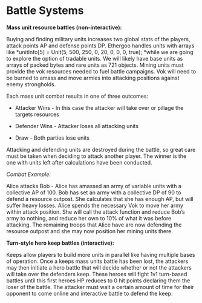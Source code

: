 # Battle Systems

**Mass unit resource battles (non-interactive):**

Buying and finding military units increases two global stats of the players, attack points AP and defense points DP.  Ethergoo handles units with arrays like *unitInfo[5] = Unit(5, 500, 250, 0, 20, 0, 0, 0, true); *while we are going to explore the option of tradable units. We will likely have base units as arrays of packed bytes and rare units as 721 objects. Mining units must provide the vok resources needed to fuel battle campaigns. Vok will need to be burned to amass and move armies into attacking positions against enemy strongholds.

Each mass unit combat results in one of three outcomes:

* Attacker Wins - In this case the attacker will take over or pillage the targets resources

* Defender Wins - Attacker loses all attacking units

* Draw - Both parties lose units 

Attacking and defending units are destroyed during the battle, so great care must be taken when deciding to attack another player. The winner is the one with units left after calculations have been conducted.

*Combat Example:*

Alice attacks Bob - Alice has amassed an army of variable units with a collective AP of 100. Bob has set an army with a collective DP of 90 to defend a resource outpost.  She calculates that she has enough AP, but will suffer heavy losses. Alice spends the necessary Vok to move her army within attack position. She will call the attack function and reduce Bob’s army to nothing, and reduce her own to 10% of what it was before attacking. The remaining troops that Alice have are now defending the resource outpost and she may now position her mining units there.

**Turn-style hero keep battles (interactive):**

Keeps allow players to build more units in parallel like having multiple bases of operation. Once a keeps mass units battle has been lost, the attackers may then initiate a hero battle that will decide whether or not the attackers will take over the defenders keep. These heroes will fight 1v1 turn-based battles until this first heroes HP reduces to 0 hit points declaring them the loser of the battle. The attacker must wait a certain amount of time for their opponent to come online and interactive battle to defend the keep. 
